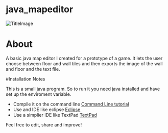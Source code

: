 # java_mapeditor

![TitleImage](http://puu.sh/a9G9h/04eaeee737.jpg)

# About 

A basic java map editor I created for a prototype of a game. It lets the user choose between floor and wall tiles and then exports the image of the wall and floor and the text file.

#Installation Notes

This is a small java program. So to run it you need java installed
and have set up the enviroment variable.

* Compile it on the command line [Command Line tutorial](http://www.instructables.com/id/Programing-with-Java-using-Command-Prompt/)
* Use and IDE like eclipse [Eclipse](https://eclipse.org/)
* Use a simplier IDE like TextPad [TextPad](https://www.textpad.com/)

Feel free to edit, share and improve!
